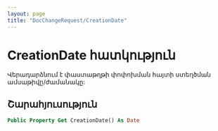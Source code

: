 ```yaml
---
layout: page
title: "DocChangeRequest/CreationDate"
---
```


# CreationDate հատկություն

Վերադարձնում է փաստաթղթի փոփոխման հայտի ստեղծման ամսաթիվը/ժամանակը:

## Շարահյուսություն 

``` vb
Public Property Get CreationDate() As Date  
```
